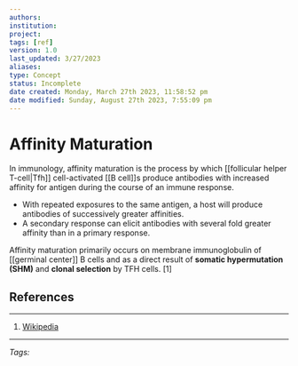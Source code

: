 ```yaml
---
authors: 
institution: 
project: 
tags: [ref]
version: 1.0
last_updated: 3/27/2023
aliases: 
type: Concept
status: Incomplete
date created: Monday, March 27th 2023, 11:58:52 pm
date modified: Sunday, August 27th 2023, 7:55:09 pm
---
```


# Affinity Maturation

In immunology, affinity maturation is the process by which [[follicular helper T-cell|Tfh]] cell-activated [[B cell]]s produce antibodies with increased affinity for antigen during the course of an immune response. 
- With repeated exposures to the same antigen, a host will produce antibodies of successively greater affinities.
- A secondary response can elicit antibodies with several fold greater affinity than in a primary response. 

Affinity maturation primarily occurs on membrane immunoglobulin of [[germinal center]] B cells and as a direct result of **somatic hypermutation (SHM)** and **clonal selection** by TFH cells. [1]

## References
---
1. [Wikipedia]()

---
_Tags:_
